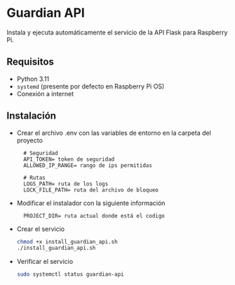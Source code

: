 # Guardian API

Instala y ejecuta automáticamente el servicio de la API Flask para Raspberry Pi.

## Requisitos
- Python 3.11
- `systemd` (presente por defecto en Raspberry Pi OS)
- Conexión a internet

## Instalación
- Crear el archivo .env con las variables de entorno en la carpeta del proyecto

        # Seguridad
        API_TOKEN= token de seguridad
        ALLOWED_IP_RANGE= rango de ips permitidas

        # Rutas
        LOGS_PATH= ruta de los logs
        LOCK_FILE_PATH= ruta del archivo de bloqueo

- Modificar el instalador con la siguiente información

        PROJECT_DIR= ruta actual donde está el codigo


- Crear el servicio

    ```bash
    chmod +x install_guardian_api.sh
    ./install_guardian_api.sh

- Verificar el servicio

    ```bash
    sudo systemctl status guardian-api